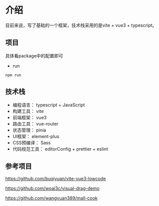 # 介绍

目前来说，写了基础的一个框架，技术栈采用的是vite + vue3 + typescript。

## 项目

具体看package中的配置即可

* run

```
npm run
```

## 技术栈 

* 编程语言： typescript + JavaScript
* 构建工具： vite
* 前端框架： vue3
* 路由工具： vue-router
* 状态管理： pinia
* UI框架： element-plus
* CSS预编译： Sass
* 代码规范工具： editorConfig + prettier + eslint

## 参考项目

https://github.com/buqiyuan/vite-vue3-lowcode

https://github.com/woai3c/visual-drag-demo

https://github.com/wangyuan389/mall-cook
